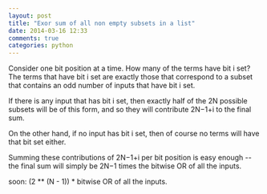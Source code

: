 ```yaml
---
layout: post
title: "Exor sum of all non empty subsets in a list"
date: 2014-03-16 12:33
comments: true
categories: python
---
```


Consider one bit position at a time. How many of the terms have bit i set? The terms that have bit i set are exactly those that correspond to a subset that contains an odd number of inputs that have bit i set.

If there is any input that has bit i set, then exactly half of the 2N possible subsets will be of this form, and so they will contribute 2N−1+i to the final sum.

On the other hand, if no input has bit i set, then of course no terms will have that bit set either.

Summing these contributions of 2N−1+i per bit position is easy enough -- the final sum will simply be 2N−1 times the bitwise OR of all the inputs.

soon: (2 ** (N - 1)) * bitwise OR of all the inputs.
